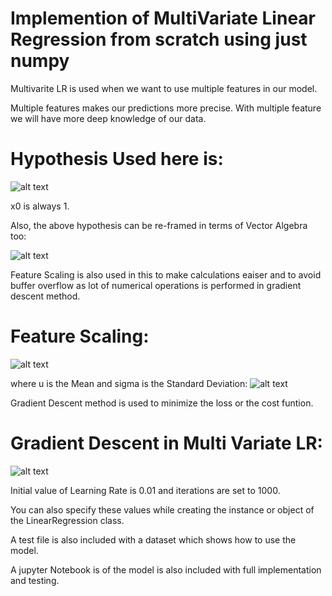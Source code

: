 # Implemention of MultiVariate Linear Regression from scratch using just numpy

Multivarite LR is used when we want to use multiple features in our model.

Multiple features makes our predictions more precise. With multiple feature we will have more deep 
knowledge of our data.

# Hypothesis Used here is:

![alt text][hyp]

[hyp]: https://cdn-images-1.medium.com/max/1650/1*CySZafLwRhQI2SEljpaLlg.png

x0 is always 1.

Also, the above hypothesis can be re-framed in terms of Vector Algebra too:

![alt text][hypp]

[hypp]: https://cdn-images-1.medium.com/max/1925/1*_eZxSV8XLI_N2iTG6gESdA.png


Feature Scaling is also used in this to make calculations eaiser and to avoid buffer overflow 
as lot of numerical operations is performed in gradient descent method.

# Feature Scaling:

![alt text][fs]

[fs]: https://cdn-images-1.medium.com/max/1100/1*0kO2HpKGl_B1UVkNMSmueQ.png

where u is the Mean and sigma is the Standard Deviation:
![alt text][ms]

[ms]: https://cdn-images-1.medium.com/max/1100/1*DqHqxjFBQEB0P08Cp5y2Aw.png


Gradient Descent method is used to minimize the loss or the cost funtion.

# Gradient Descent in Multi Variate LR:
![alt text][gd]

[gd]: https://raw.githubusercontent.com/ritchieng/machine-learning-stanford/master/w2_linear_regression_multiple/multivariate_algo.png



Initial value of Learning Rate is 0.01 and iterations are set to 1000.

You can also specify these values while creating the instance or object of the LinearRegression class.

A test file is also included with a dataset which shows how to use the model.

A jupyter Notebook is of the model is also included with full implementation and testing.